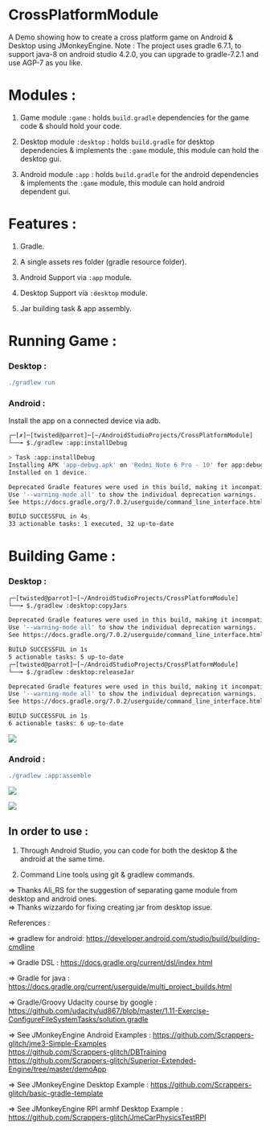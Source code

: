 # CrossPlatformModule

A Demo showing how to create a cross platform game on Android & Desktop using JMonkeyEngine.
Note : The project uses gradle 6.7.1, to support java-8 on android studio 4.2.0, you can upgrade to gradle-7.2.1 and use AGP-7 as you like.

# Modules : 

1) Game module `:game` : holds `build.gradle` dependencies for the game code & should hold your code.

2) Desktop module `:desktop` : holds `build.gradle` for desktop dependencies & implements the `:game` module, this module can hold the desktop gui.

3) Android module `:app` : holds `build.gradle` for the android dependencies & implements the `:game` module, this module can hold android dependent gui.

# Features : 

1) Gradle.

2) A single assets res folder (gradle resource folder).

3) Android Support via `:app` module.

4) Desktop Support via `:desktop` module.

5) Jar building task & app assembly.

# Running Game : 

### Desktop : 

```gradle
./gradlew run
```

### Android : 

Install the app on a connected device via adb.

```bash
┌─[✗]─[twisted@parrot]─[~/AndroidStudioProjects/CrossPlatformModule]
└──╼ $./gradlew :app:installDebug

> Task :app:installDebug
Installing APK 'app-debug.apk' on 'Redmi Note 6 Pro - 10' for app:debug
Installed on 1 device.

Deprecated Gradle features were used in this build, making it incompatible with Gradle 8.0.
Use '--warning-mode all' to show the individual deprecation warnings.
See https://docs.gradle.org/7.0.2/userguide/command_line_interface.html#sec:command_line_warnings

BUILD SUCCESSFUL in 4s
33 actionable tasks: 1 executed, 32 up-to-date
```

# Building Game :

### Desktop : 
```bash
┌─[twisted@parrot]─[~/AndroidStudioProjects/CrossPlatformModule]
└──╼ $./gradlew :desktop:copyJars

Deprecated Gradle features were used in this build, making it incompatible with Gradle 8.0.
Use '--warning-mode all' to show the individual deprecation warnings.
See https://docs.gradle.org/7.0.2/userguide/command_line_interface.html#sec:command_line_warnings

BUILD SUCCESSFUL in 1s
5 actionable tasks: 5 up-to-date
┌─[twisted@parrot]─[~/AndroidStudioProjects/CrossPlatformModule]
└──╼ $./gradlew :desktop:releaseJar 

Deprecated Gradle features were used in this build, making it incompatible with Gradle 8.0.
Use '--warning-mode all' to show the individual deprecation warnings.
See https://docs.gradle.org/7.0.2/userguide/command_line_interface.html#sec:command_line_warnings

BUILD SUCCESSFUL in 1s
6 actionable tasks: 6 up-to-date
```
![](https://github.com/Scrappers-glitch/CrossPlatformModule/blob/master/screenshots/desktop/Screenshot%20at%202021-10-25%2000-08-45.png)

### Android : 
```gradle
./gradlew :app:assemble
```
![](https://github.com/Scrappers-glitch/CrossPlatformModule/blob/master/screenshots/android/Screenshot_20211025-000113671.jpg)

![](https://github.com/Scrappers-glitch/CrossPlatformModule/blob/master/screenshots/android/Screenshot_20211025-000108283.jpg)

## In order to use : 

1) Through Android Studio, you can code for both the desktop & the android at the same time.

2) Command Line tools using git & gradlew commands.

=> Thanks Ali_RS for the suggestion of separating game module from desktop and android ones. <br/>
=> Thanks wizzardo for fixing creating jar from desktop issue. <br/>

References : 

=> gradlew for android:
https://developer.android.com/studio/build/building-cmdline

=> Gradle DSL : https://docs.gradle.org/current/dsl/index.html

=> Gradle for java : https://docs.gradle.org/current/userguide/multi_project_builds.html

=> Gradle/Groovy Udacity course by google : https://github.com/udacity/ud867/blob/master/1.11-Exercise-ConfigureFileSystemTasks/solution.gradle

=> See JMonkeyEngine Android Examples : https://github.com/Scrappers-glitch/jme3-Simple-Examples <br/>
https://github.com/Scrappers-glitch/DBTraining <br/>
https://github.com/Scrappers-glitch/Superior-Extended-Engine/tree/master/demoApp <br/>

=> See JMonkeyEngine Desktop Example : https://github.com/Scrappers-glitch/basic-gradle-template

=> See JMonkeyEngine RPI armhf Desktop Example : https://github.com/Scrappers-glitch/JmeCarPhysicsTestRPI
